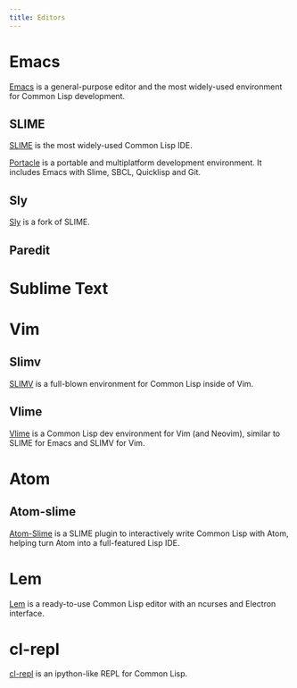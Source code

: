 ```yaml
---
title: Editors
---
```


# Emacs

[Emacs][emacs] is a general-purpose editor and the most widely-used environment
for Common Lisp development.

## SLIME

[SLIME][slime] is the most widely-used Common Lisp IDE.

[Portacle](https://shinmera.github.io/portacle/) is a portable and
multiplatform development environment. It includes Emacs with Slime,
SBCL, Quicklisp and Git.

## Sly

[Sly][sly] is a fork of SLIME.

## Paredit

# Sublime Text

[emacs]: https://www.gnu.org/software/emacs/
[slime]: https://common-lisp.net/project/slime/
[sly]: https://github.com/joaotavora/sly

# Vim

## Slimv

[SLIMV](https://github.com/kovisoft/slimv) is a full-blown environment
for Common Lisp inside of Vim.

## Vlime

[Vlime](https://github.com/l04m33/vlime) is a Common Lisp dev
environment for Vim (and Neovim), similar to SLIME for Emacs and SLIMV
for Vim.

# Atom

## Atom-slime

[Atom-Slime](https://atom.io/packages/atom-slime) is a SLIME plugin to
interactively write Common Lisp with Atom, helping turn Atom into a
full-featured Lisp IDE.

# Lem

[Lem](https://github.com/cxxxr/lem) is a ready-to-use Common Lisp
editor with an ncurses and Electron interface.

# cl-repl

[cl-repl](https://github.com/koji-kojiro/cl-repl) is an ipython-like
REPL for Common Lisp.

